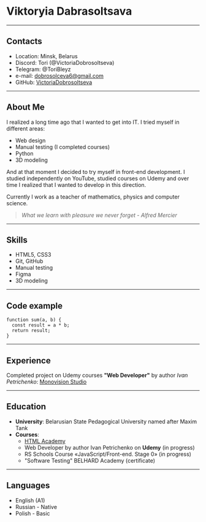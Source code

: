 # Viktoryia Dabrasoltsava 
---

## Contacts

* Location: Minsk, Belarus
* Discord: Tori (@VictoriaDobrosoltseva)
* Telegram: @ToriBleyz
* e-mail: dobrosolceva6@gmail.com
* GitHub: [VictoriaDobrosoltseva](https://github.com/VictoriaDobrosoltseva)
---
## About Me
I realized a long time ago that I wanted to get into IT. I tried myself in different areas: 
* Web design 
* Manual testing (I completed courses) 
* Python 
* 3D modeling 

And at that moment I decided to try myself in front-end development. I studied independently on YouTube, studied courses on Udemy and over time I realized that I wanted to develop in this direction.

Currently I work as a teacher of mathematics, physics and computer science.

> *What we learn with pleasure we never forget - Alfred Mercier*

---
## Skills
* HTML5, CSS3
* Git, GitHub
* Manual testing
* Figma
* 3D modeling
---

## Code example
```
function sum(a, b) {
  const result = a * b;
  return result;
}
```
---

## Experience
Completed project on Udemy courses **"Web Developer"** by author *Ivan Petrichenko*: [Monovision Studio](https://github.com/VictoriaDobrosoltseva/Monovision_Studio)

---

## Education
* **University**: Belarusian State Pedagogical University named after Maxim Tank
* **Courses**:
   * [HTML Academy](https://htmlacademy.ru/)
   * Web Developer by author Ivan Petrichenko on **Udemy** (in progress)
   * RS Schools Course «JavaScript/Front-end. Stage 0» (in progress)
   * "Software Testing" BELHARD Academy (сertificate)
---

## Languages
* English (A1)
* Russian - Native
* Polish - Basic